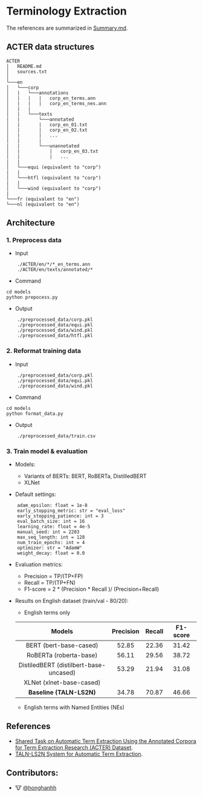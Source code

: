 # Terminology Extraction

The references are summarized in [Summary.md](https://github.com/honghanhh/terminology-extraction/blob/paper_summary/references/Summary.md).

## ACTER data structures
```
ACTER
│   README.md
│   sources.txt
│
└───en
│   └───corp
│   |   └───annotations
│   |   |   |   corp_en_terms.ann
│   |   |   |   corp_en_terms_nes.ann
│   |   | 
│   |   └───texts
|   |       └───annotated
│   |       |   corp_en_01.txt
│   |       |   corp_en_02.txt
│   |       |   ...
│   |       |
|   |       └───unannotated
│   |           |   corp_en_03.txt
│   |           |   ...
|   |
│   └───equi (equivalent to "corp")
|   |
│   └───htfl (equivalent to "corp")
|   |
│   └───wind (equivalent to "corp")
|
└───fr (equivalent to "en")
└───nl (equivalent to "en")
```
## Architecture

### 1. Preprocess data

- Input
```
    ./ACTER/en/*/*_en_terms.ann
    ./ACTER/en/texts/annotated/*
```
- Command
```
cd models
python prepocess.py
```
- Output

```
    ./preprocessed_data/corp.pkl
    ./preprocessed_data/equi.pkl
    ./preprocessed_data/wind.pkl
    ./preprocessed_data/htfl.pkl
```

### 2. Reformat training data

- Input
```
    ./preprocessed_data/corp.pkl
    ./preprocessed_data/equi.pkl
    ./preprocessed_data/wind.pkl
```
- Command
```
cd models
python format_data.py
```
- Output

```
    ./preprocessed_data/train.csv
```

### 3. Train model & evaluation
- Models:
    - Variants of BERTs: BERT, RoBERTa, DistilledBERT
    - XLNet

- Default settings: 
```
    adam_epsilon: float = 1e-8
    early_stopping_metric: str = "eval_loss"
    early_stopping_patience: int = 3
    eval_batch_size: int = 16
    learning_rate: float = 4e-5
    manual_seed: int = 2203
    max_seq_length: int = 128
    num_train_epochs: int = 4
    optimizer: str = "AdamW"
    weight_decay: float = 0.0
```

- Evaluation metrics:
    - Precision = TP/(TP+FP)
    - Recall = TP/(TP+FN)
    - F1-score = 2 * (Precision * Recall )/ (Precision+Recall)


- Results on English dataset (train/val - 80/20):
    - English terms only

    |               Models                 | Precision | Recall | F1-score |
    |               :----:                 |   :---:   | :----: |  :-----: |
    |        BERT (bert-base-cased)        |   52.85   |  22.36 |   31.42  |
    |       RoBERTa (roberta-base)         |   56.11   |  29.56 |   38.72  |
    |DistiledBERT (distilbert-base-uncased)|   53.29   |  21.94 |   31.08  |
    |       XLNet (xlnet-base-cased)       |      |   |    |
    |       __Baseline (TALN-LS2N)__       |   34.78   |  70.87 |   46.66  |

    - English terms with Named Entities (NEs)
## References
- [Shared Task on Automatic Term Extraction Using the
Annotated Corpora for Term Extraction Research (ACTER) Dataset](https://www.aclweb.org/anthology/2020.computerm-1.12.pdf).
- [TALN-LS2N System for Automatic Term Extraction](https://www.aclweb.org/anthology/2020.computerm-1.13.pdf).
## Contributors:
- 🐮 [@honghanhh](https://github.com/honghanhh)